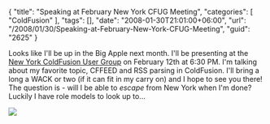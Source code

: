 {
	"title": "Speaking at February New York CFUG Meeting",
	"categories": [
		"ColdFusion"
	],
	"tags": [],
	"date": "2008-01-30T21:01:00+06:00",
	"url": "/2008/01/30/Speaking-at-February-New-York-CFUG-Meeting",
	"guid": "2625"
}

Looks like I'll be up in the Big Apple next month. I'll be presenting at the <a href="http://www.nycfug.com/">New York ColdFusion User Group</a> on February 12th at 6:30 PM. I'm talking about my favorite topic, CFFEED and RSS parsing in ColdFusion. I'll bring a long a WACK or two (if it can fit in my carry on) and I hope to see you there! The question is - will I be able to <i>escape</i> from New York when I'm done? Luckily I have role models to look up to...

<img src="https://static.raymondcamden.com/images//kurt-escape.jpg">